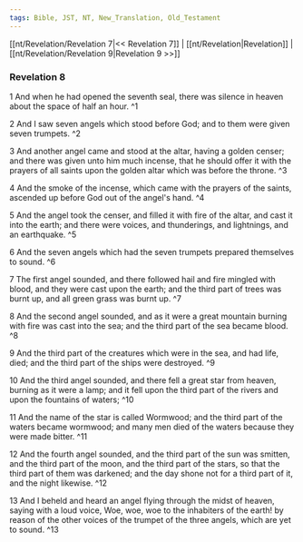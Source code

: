 ```yaml
---
tags: Bible, JST, NT, New_Translation, Old_Testament
---
```


[[nt/Revelation/Revelation 7|<< Revelation 7]] | [[nt/Revelation|Revelation]] | [[nt/Revelation/Revelation 9|Revelation 9 >>]]

### Revelation 8

1 And when he had opened the seventh seal, there was silence in heaven about the space of half an hour.  ^1

2 And I saw seven angels which stood before God; and to them were given seven trumpets.  ^2

3 And another angel came and stood at the altar, having a golden censer; and there was given unto him much incense, that he should offer it with the prayers of all saints upon the golden altar which was before the throne.  ^3

4 And the smoke of the incense, which came with the prayers of the saints, ascended up before God out of the angel\'s hand.  ^4

5 And the angel took the censer, and filled it with fire of the altar, and cast it into the earth; and there were voices, and thunderings, and lightnings, and an earthquake.  ^5

6 And the seven angels which had the seven trumpets prepared themselves to sound.  ^6

7 The first angel sounded, and there followed hail and fire mingled with blood, and they were cast upon the earth; and the third part of trees was burnt up, and all green grass was burnt up.  ^7

8 And the second angel sounded, and as it were a great mountain burning with fire was cast into the sea; and the third part of the sea became blood.  ^8

9 And the third part of the creatures which were in the sea, and had life, died; and the third part of the ships were destroyed.  ^9

10 And the third angel sounded, and there fell a great star from heaven, burning as it were a lamp; and it fell upon the third part of the rivers and upon the fountains of waters;  ^10

11 And the name of the star is called Wormwood; and the third part of the waters became wormwood; and many men died of the waters because they were made bitter.  ^11

12 And the fourth angel sounded, and the third part of the sun was smitten, and the third part of the moon, and the third part of the stars, so that the third part of them was darkened; and the day shone not for a third part of it, and the night likewise.  ^12

13 And I beheld and heard an angel flying through the midst of heaven, saying with a loud voice, Woe, woe, woe to the inhabiters of the earth! by reason of the other voices of the trumpet of the three angels, which are yet to sound.  ^13

 
